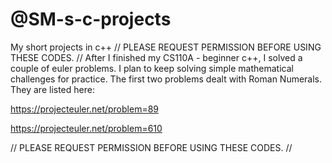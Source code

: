 # @SM-s-c-projects
My short projects in c++
// PLEASE REQUEST PERMISSION BEFORE USING THESE CODES. // 
After I finished my CS110A - beginner c++, I solved a couple of euler problems. 
I plan to keep solving simple mathematical challenges for practice. 
The first two problems dealt with Roman Numerals. They are listed here:

https://projecteuler.net/problem=89

https://projecteuler.net/problem=610

// PLEASE REQUEST PERMISSION BEFORE USING THESE CODES. //
